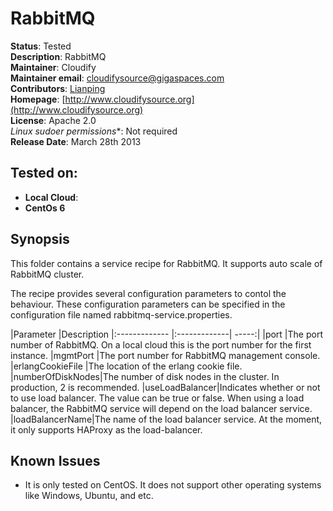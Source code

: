 # RabbitMQ 

**Status**: Tested  
**Description**:  RabbitMQ   
**Maintainer**:       Cloudify  
**Maintainer email**: cloudifysource@gigaspaces.com  
**Contributors**:    [Lianping](https://github.com/Lianping)  
**Homepage**:   [http://www.cloudifysource.org](http://www.cloudifysource.org)  
**License**:      Apache 2.0   
**Linux* sudoer permissions**:  Not required  
**Release Date**: March 28th 2013  


Tested on:
--------

* <strong>Local Cloud</strong>: 
 * <strong>CentOs 6</strong>  


Synopsis
--------

This folder contains a service recipe for RabbitMQ. It supports auto scale of RabbitMQ cluster.

The recipe provides several configuration parameters to contol the behaviour. These configuration parameters can be specified in the configuration file named rabbitmq-service.properties.

|Parameter	|Description
|:------------- |:-------------| -----:|
|port		|The port number of RabbitMQ. On a local cloud this is the port number for the first instance.
|mgmtPort	|The port number for RabbitMQ management console.
|erlangCookieFile |The location of the erlang cookie file.
|numberOfDiskNodes|The number of disk nodes in the cluster. In production, 2 is recommended.
|useLoadBalancer|Indicates whether or not to use load balancer. The value can be true or false. When using a load balancer, the RabbitMQ service will depend on the load balancer service.
|loadBalancerName|The name of the load balancer service. At the moment, it only supports HAProxy as the load-balancer.

## Known Issues

 * It is only tested on CentOS. It does not support other operating systems like Windows, Ubuntu, and etc.  
